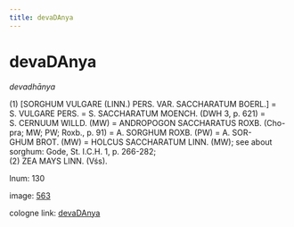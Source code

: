 ```yaml
---
title: devaDAnya
---
```


# devaDAnya

<i>devadhānya</i>  <div n="P" />(1) [<bot>SORGHUM VULGARE (LINN.) PERS. VAR. SACCHARATUM BOERL.</bot>] = <div n="lb" /><bot>S. VULGARE PERS.</bot> = <bot>S. SACCHARATUM MOENCH.</bot> (DWH 3, p. 621) = <div n="lb" /><bot>S. CERNUUM WILLD.</bot> (MW) = <bot>ANDROPOGON SACCHARATUS ROXB.</bot> (Cho- <div n="lb" />pra; MW; PW; Roxb., p. 91) = <bot>A. SORGHUM ROXB.</bot> (PW) = <bot>A. SOR- <div n="lb" />GHUM BROT.</bot> (MW) = <bot>HOLCUS SACCHARATUM LINN.</bot> (MW); see about <div n="lb" />sorghum: Gode, St. <bot>I.</bot><bot>C.</bot><bot>H.</bot> 1, p. 266-282; <div n="P" />(2) <bot>ZEA MAYS LINN.</bot> (Vśs).

lnum: 130

image: [563](https://www.sanskrit-lexicon.uni-koeln.de/scans/csl-apidev/servepdf.php?dict=snp&page=563)

cologne link: [devaDAnya](https://sanskrit-lexicon.uni-koeln.de/scans/csl-apidev/getword.php?dict=snp&key=devaDAnya)

